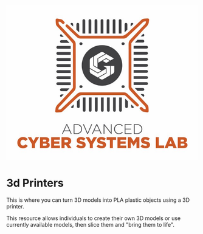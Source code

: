 ![ACSL Logo](../ACSL_Logo-Full_Color600x488.jpg)

# 3d Printers

This is where you can turn 3D models into PLA plastic objects using a 3D printer.

This resource allows individuals to create their own 3D models or use currently available models, then slice them and "bring them to life".